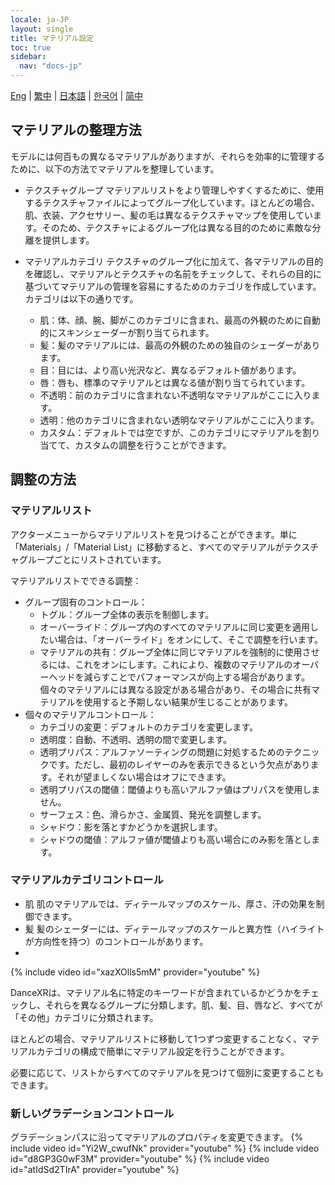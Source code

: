 ```yaml
---
locale: ja-JP
layout: single
title: マテリアル設定
toc: true
sidebar:
  nav: "docs-jp"
---
```

[Eng](/dancexr/features/material_settings) | [繁中](/tw/dancexr/features/material_settings) | [日本語](/jp/dancexr/features/material_settings) | [한국어](/kr/dancexr/features/material_settings) | [简中](/zh/dancexr/features/material_settings)

## マテリアルの整理方法<a id="material-category"></a>

モデルには何百もの異なるマテリアルがありますが、それらを効率的に管理するために、以下の方法でマテリアルを整理しています。

* テクスチャグループ
  マテリアルリストをより管理しやすくするために、使用するテクスチャファイルによってグループ化しています。ほとんどの場合、肌、衣装、アクセサリー、髪の毛は異なるテクスチャマップを使用しています。そのため、テクスチャによるグループ化は異なる目的のために素敵な分離を提供します。

* マテリアルカテゴリ
  テクスチャのグループ化に加えて、各マテリアルの目的を確認し、マテリアルとテクスチャの名前をチェックして、それらの目的に基づいてマテリアルの管理を容易にするためのカテゴリを作成しています。
  カテゴリは以下の通りです。
  * 肌：体、顔、腕、脚がこのカテゴリに含まれ、最高の外観のために自動的にスキンシェーダーが割り当てられます。
  * 髪：髪のマテリアルには、最高の外観のための独自のシェーダーがあります。
  * 目：目には、より高い光沢など、異なるデフォルト値があります。
  * 唇：唇も、標準のマテリアルとは異なる値が割り当てられています。
  * 不透明：前のカテゴリに含まれない不透明なマテリアルがここに入ります。
  * 透明：他のカテゴリに含まれない透明なマテリアルがここに入ります。
  * カスタム：デフォルトでは空ですが、このカテゴリにマテリアルを割り当てて、カスタムの調整を行うことができます。


## 調整の方法

### マテリアルリスト<a id="material-list"></a>

アクターメニューからマテリアルリストを見つけることができます。単に「Materials」/「Material List」に移動すると、すべてのマテリアルがテクスチャグループごとにリストされています。

マテリアルリストでできる調整：
* グループ固有のコントロール：
  * トグル：グループ全体の表示を制御します。
  * オーバーライド：グループ内のすべてのマテリアルに同じ変更を適用したい場合は、「オーバーライド」をオンにして、そこで調整を行います。
  * マテリアルの共有：グループ全体に同じマテリアルを強制的に使用させるには、これをオンにします。これにより、複数のマテリアルのオーバーヘッドを減らすことでパフォーマンスが向上する場合があります。個々のマテリアルには異なる設定がある場合があり、その場合に共有マテリアルを使用すると予期しない結果が生じることがあります。
* 個々のマテリアルコントロール：
  * カテゴリの変更：デフォルトのカテゴリを変更します。
  * 透明度：自動、不透明、透明の間で変更します。
  * 透明プリパス：アルファソーティングの問題に対処するためのテクニックです。ただし、最初のレイヤーのみを表示できるという欠点があります。それが望ましくない場合はオフにできます。
  * 透明プリパスの閾値：閾値よりも高いアルファ値はプリパスを使用しません。
  * サーフェス：色、滑らかさ、金属質、発光を調整します。
  * シャドウ：影を落とすかどうかを選択します。
  * シャドウの閾値：アルファ値が閾値よりも高い場合にのみ影を落とします。

### マテリアルカテゴリコントロール

* 肌
  肌のマテリアルでは、ディテールマップのスケール、厚さ、汗の効果を制御できます。
* 髪
  髪のシェーダーには、ディテールマップのスケールと異方性（ハイライトが方向性を持つ）のコントロールがあります。
* 

{% include video id="xazXOlls5mM" provider="youtube" %}

DanceXRは、マテリアル名に特定のキーワードが含まれているかどうかをチェックし、それらを異なるグループに分類します。肌、髪、目、唇など、すべてが「その他」カテゴリに分類されます。

ほとんどの場合、マテリアルリストに移動して1つずつ変更することなく、マテリアルカテゴリの構成で簡単にマテリアル設定を行うことができます。

必要に応じて、リストからすべてのマテリアルを見つけて個別に変更することもできます。

### 新しいグラデーションコントロール
グラデーションパスに沿ってマテリアルのプロパティを変更できます。
{% include video id="Yi2W_cwufNk" provider="youtube" %}
{% include video id="d8GP3G0wF3M" provider="youtube" %}
{% include video id="atIdSd2TIrA" provider="youtube" %}